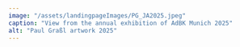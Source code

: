 ```yaml
---
image: "/assets/landingpageImages/PG_JA2025.jpeg"
caption: "View from the annual exhibition of AdBK Munich 2025"
alt: "Paul Graßl artwork 2025"
---
```


